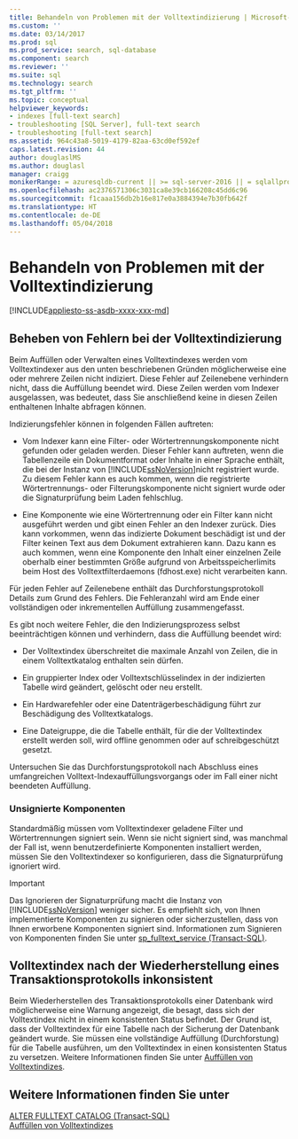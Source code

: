 ```yaml
---
title: Behandeln von Problemen mit der Volltextindizierung | Microsoft-Dokumentation
ms.custom: ''
ms.date: 03/14/2017
ms.prod: sql
ms.prod_service: search, sql-database
ms.component: search
ms.reviewer: ''
ms.suite: sql
ms.technology: search
ms.tgt_pltfrm: ''
ms.topic: conceptual
helpviewer_keywords:
- indexes [full-text search]
- troubleshooting [SQL Server], full-text search
- troubleshooting [full-text search]
ms.assetid: 964c43a8-5019-4179-82aa-63cd0ef592ef
caps.latest.revision: 44
author: douglaslMS
ms.author: douglasl
manager: craigg
monikerRange: = azuresqldb-current || >= sql-server-2016 || = sqlallproducts-allversions
ms.openlocfilehash: ac2376571306c3031ca8e39cb166208c45dd6c96
ms.sourcegitcommit: f1caaa156db2b16e817e0a3884394e7b30fb642f
ms.translationtype: HT
ms.contentlocale: de-DE
ms.lasthandoff: 05/04/2018
---
```

# <a name="troubleshoot-full-text-indexing"></a>Behandeln von Problemen mit der Volltextindizierung
[!INCLUDE[appliesto-ss-asdb-xxxx-xxx-md](../../includes/appliesto-ss-asdb-xxxx-xxx-md.md)]
     
##  <a name="failure"></a> Beheben von Fehlern bei der Volltextindizierung  
 Beim Auffüllen oder Verwalten eines Volltextindexes werden vom Volltextindexer aus den unten beschriebenen Gründen möglicherweise eine oder mehrere Zeilen nicht indiziert. Diese Fehler auf Zeilenebene verhindern nicht, dass die Auffüllung beendet wird. Diese Zeilen werden vom Indexer ausgelassen, was bedeutet, dass Sie anschließend keine in diesen Zeilen enthaltenen Inhalte abfragen können.  
  
 Indizierungsfehler können in folgenden Fällen auftreten:  
  
-   Vom Indexer kann eine Filter- oder Wörtertrennungskomponente nicht gefunden oder geladen werden. Dieser Fehler kann auftreten, wenn die Tabellenzeile ein Dokumentformat oder Inhalte in einer Sprache enthält, die bei der Instanz von [!INCLUDE[ssNoVersion](../../includes/ssnoversion-md.md)]nicht registriert wurde. Zu diesem Fehler kann es auch kommen, wenn die registrierte Wörtertrennungs- oder Filterungskomponente nicht signiert wurde oder die Signaturprüfung beim Laden fehlschlug.  
  
-   Eine Komponente wie eine Wörtertrennung oder ein Filter kann nicht ausgeführt werden und gibt einen Fehler an den Indexer zurück. Dies kann vorkommen, wenn das indizierte Dokument beschädigt ist und der Filter keinen Text aus dem Dokument extrahieren kann. Dazu kann es auch kommen, wenn eine Komponente den Inhalt einer einzelnen Zeile oberhalb einer bestimmten Größe aufgrund von Arbeitsspeicherlimits beim Host des Volltextfilterdaemons (fdhost.exe) nicht verarbeiten kann.  
  
 Für jeden Fehler auf Zeilenebene enthält das Durchforstungsprotokoll Details zum Grund des Fehlers. Die Fehleranzahl wird am Ende einer vollständigen oder inkrementellen Auffüllung zusammengefasst.  
  
 Es gibt noch weitere Fehler, die den Indizierungsprozess selbst beeinträchtigen können und verhindern, dass die Auffüllung beendet wird:  
  
-   Der Volltextindex überschreitet die maximale Anzahl von Zeilen, die in einem Volltextkatalog enthalten sein dürfen.  
  
-   Ein gruppierter Index oder Volltextschlüsselindex in der indizierten Tabelle wird geändert, gelöscht oder neu erstellt.  
  
-   Ein Hardwarefehler oder eine Datenträgerbeschädigung führt zur Beschädigung des Volltextkatalogs.  
  
-   Eine Dateigruppe, die die Tabelle enthält, für die der Volltextindex erstellt werden soll, wird offline genommen oder auf schreibgeschützt gesetzt.  
  
 Untersuchen Sie das Durchforstungsprotokoll nach Abschluss eines umfangreichen Volltext-Indexauffüllungsvorgangs oder im Fall einer nicht beendeten Auffüllung.  
  
### <a name="unsigned-components"></a>Unsignierte Komponenten  
 Standardmäßig müssen vom Volltextindexer geladene Filter und Wörtertrennungen signiert sein. Wenn sie nicht signiert sind, was manchmal der Fall  ist, wenn benutzerdefinierte Komponenten installiert werden, müssen Sie den Volltextindexer so konfigurieren, dass die Signaturprüfung ignoriert wird.  
  
> [!IMPORTANT]  
>  Das Ignorieren der Signaturprüfung macht die Instanz von [!INCLUDE[ssNoVersion](../../includes/ssnoversion-md.md)] weniger sicher. Es empfiehlt sich, von Ihnen implementierte Komponenten zu signieren oder sicherzustellen, dass von Ihnen erworbene Komponenten signiert sind. Informationen zum Signieren von Komponenten finden Sie unter [sp_fulltext_service &#40;Transact-SQL&#41;](../../relational-databases/system-stored-procedures/sp-fulltext-service-transact-sql.md).  
  
  
##  <a name="state"></a> Volltextindex nach der Wiederherstellung eines Transaktionsprotokolls inkonsistent  
 Beim Wiederherstellen des Transaktionsprotokolls einer Datenbank wird möglicherweise eine Warnung angezeigt, die besagt, dass sich der Volltextindex nicht in einem konsistenten Status befindet. Der Grund ist, dass der Volltextindex für eine Tabelle nach der Sicherung der Datenbank geändert wurde. Sie müssen eine vollständige Auffüllung (Durchforstung) für die Tabelle ausführen, um den Volltextindex in einen konsistenten Status zu versetzen. Weitere Informationen finden Sie unter [Auffüllen von Volltextindizes](../../relational-databases/search/populate-full-text-indexes.md).  
  
  
## <a name="see-also"></a>Weitere Informationen finden Sie unter  
 [ALTER FULLTEXT CATALOG &#40;Transact-SQL&#41;](../../t-sql/statements/alter-fulltext-catalog-transact-sql.md)   
 [Auffüllen von Volltextindizes](../../relational-databases/search/populate-full-text-indexes.md)  
  
  
